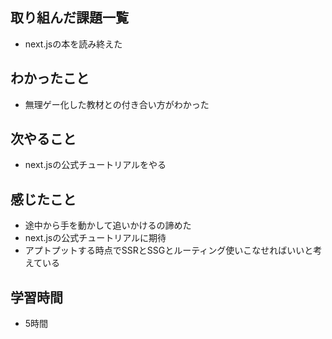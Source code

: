 ## 取り組んだ課題一覧
- next.jsの本を読み終えた

## わかったこと
- 無理ゲー化した教材との付き合い方がわかった

## 次やること
- next.jsの公式チュートリアルをやる

## 感じたこと
- 途中から手を動かして追いかけるの諦めた
- next.jsの公式チュートリアルに期待
- アプトプットする時点でSSRとSSGとルーティング使いこなせればいいと考えている

## 学習時間
- 5時間